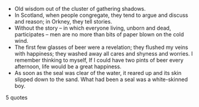  - Old wisdom out of the cluster of gathering shadows.
 - In Scotland, when people congregate, they tend to argue and discuss and reason; in Orkney, they tell stories.
 - Without the story – in which everyone living, unborn and dead, participates – men are no more than bits of paper blown on the cold wind.
 - The first few glasses of beer were a revelation; they flushed my veins with happiness; they washed away all cares and shyness and worries. I remember thinking to myself, If I could have two pints of beer every afternoon, life would be a great happiness.
 - As soon as the seal was clear of the water, it reared up and its skin slipped down to the sand. What had been a seal was a white-skinned boy.

5 quotes